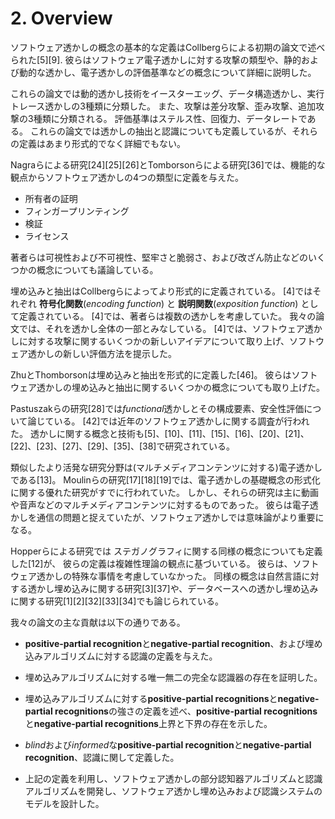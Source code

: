 # 2. Overview

ソフトウェア透かしの概念の基本的な定義はCollbergらによる初期の論文で述べられた[5][9].
彼らはソフトウェア電子透かしに対する攻撃の類型や、静的および動的な透かし、電子透かしの評価基準などの概念について詳細に説明した。

これらの論文では動的透かし技術をイースターエッグ、データ構造透かし、実行トレース透かしの3種類に分類した。
また、攻撃は差分攻撃、歪み攻撃、追加攻撃の3種類に分類される。
評価基準はステルス性、回復力、データレートである。
これらの論文では透かしの抽出と認識についても定義しているが、それらの定義はあまり形式的でなく詳細でもない。

Nagraらによる研究[24][25][26]とTomborsonらによる研究[36]では、機能的な観点からソフトウェア透かしの4つの類型に定義を与えた。

- 所有者の証明
- フィンガープリンティング
- 検証
- ライセンス

著者らは可視性および不可視性、堅牢さと脆弱さ、および改ざん防止などのいくつかの概念についても議論している。

埋め込みと抽出はCollbergらによってより形式的に定義されている。
[4]ではそれぞれ **符号化関数**(*encoding function*) と **説明関数**(*exposition function*) として定義されている。
[4]では、著者らは複数の透かしを考慮していた。
我々の論文では、それを透かし全体の一部とみなしている。
[4]では、ソフトウェア透かしに対する攻撃に関するいくつかの新しいアイデアについて取り上げ、ソフトウェア透かしの新しい評価方法を提示した。

ZhuとThomborsonは埋め込みと抽出を形式的に定義した[46]。
彼らはソフトウェア透かしの埋め込みと抽出に関するいくつかの概念についても取り上げた。

Pastuszakらの研究[28]では*functional*透かしとその構成要素、安全性評価について論じている。
[42]では近年のソフトウェア透かしに関する調査が行われた。
透かしに関する概念と技術も[5]、[10]、[11]、[15]、[16]、[20]、[21]、[22]、[23]、[27]、[29]、[35]、[38]で研究されている。

類似したより活発な研究分野は(マルチメディアコンテンツに対する)電子透かしである[13]。
Moulinらの研究[17][18][19]では、電子透かしの基礎概念の形式化に関する優れた研究がすでに行われていた。
しかし、それらの研究は主に動画や音声などのマルチメディアコンテンツに対するものであった。
彼らは電子透かしを通信の問題と捉えていたが、ソフトウェア透かしでは意味論がより重要になる。

Hopperらによる研究では ステガノグラフィに関する同様の概念についても定義した[12]が、 彼らの定義は複雑性理論の観点に基づいている。
彼らは、ソフトウェア透かしの特殊な事情を考慮していなかった。
同様の概念は自然言語に対する透かし埋め込みに関する研究[3][37]や、データベースへの透かし埋め込みに関する研究[1][2][32][33][34]でも論じられている。

我々の論文の主な貢献は以下の通りである。

- **positive-partial recognition**と**negative-partial recognition**、および埋め込みアルゴリズムに対する認識の定義を与えた。

- 埋め込みアルゴリズムに対する唯一無二の完全な認識器の存在を証明した。

- 埋め込みアルゴリズムに対する**positive-partial recognitions**と**negative-partial recognitions**の強さの定義を述べ、**positive-partial recognitions**と**negative-partial recognitions**上界と下界の存在を示した。

- *blind*および*informed*な**positive-partial recognition**と**negative-partial recognition**、認識に関して定義した。

- 上記の定義を利用し、ソフトウェア透かしの部分認知器アルゴリズムと認識アルゴリズムを開発し、ソフトウェア透かし埋め込みおよび認識システムのモデルを設計した。
